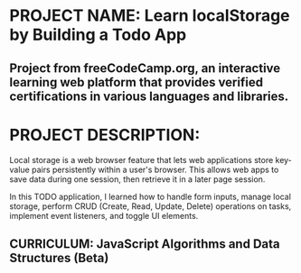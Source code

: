 # PROJECT NAME: Learn localStorage by Building a Todo App
## Project from freeCodeCamp.org, an interactive learning web platform that provides verified certifications in various languages and libraries.

# PROJECT DESCRIPTION:

Local storage is a web browser feature that lets web applications store key-value pairs persistently within a user's browser. This allows web apps to save data during one session, then retrieve it in a later page session.

In this TODO application, I learned how to handle form inputs, manage local storage, perform CRUD (Create, Read, Update, Delete) operations on tasks, implement event listeners, and toggle UI elements.

## CURRICULUM: JavaScript Algorithms and Data Structures (Beta)
